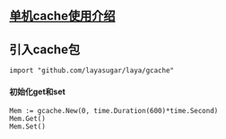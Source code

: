 ## [单机cache使用介绍](https://github.com/patrickmn/go-cache)

## 引入cache包

```
import "github.com/layasugar/laya/gcache"
```

#### 初始化get和set

```
Mem := gcache.New(0, time.Duration(600)*time.Second)
Mem.Get()
Mem.Set()
```